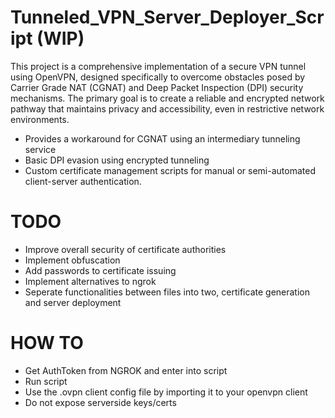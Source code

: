 # Tunneled_VPN_Server_Deployer_Script (WIP)
This project is a comprehensive implementation of a secure VPN tunnel using OpenVPN, designed specifically to overcome obstacles posed by Carrier Grade NAT (CGNAT) and Deep Packet Inspection (DPI) security mechanisms. The primary goal is to create a reliable and encrypted network pathway that maintains privacy and accessibility, even in restrictive network environments.
- Provides a workaround for CGNAT using an intermediary tunneling service
- Basic DPI evasion using encrypted tunneling
- Custom certificate management scripts for manual or semi-automated client-server authentication.

# TODO
- Improve overall security of certificate authorities
- Implement obfuscation
- Add passwords to certificate issuing
- Implement alternatives to ngrok
- Seperate functionalities between files into two, certificate generation and server deployment

# HOW TO
- Get AuthToken from NGROK and enter into script
- Run script
- Use the .ovpn client config file by importing it to your openvpn client
- Do not expose serverside keys/certs 
